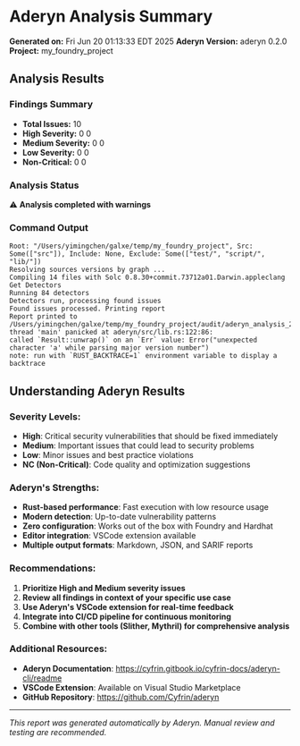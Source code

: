 # Aderyn Analysis Summary

**Generated on:** Fri Jun 20 01:13:33 EDT 2025
**Aderyn Version:** aderyn 0.2.0
**Project:** my_foundry_project

## Analysis Results

### Findings Summary
- **Total Issues:** 10
- **High Severity:** 0
0
- **Medium Severity:** 0
0  
- **Low Severity:** 0
0
- **Non-Critical:** 0
0

### Analysis Status
⚠️ **Analysis completed with warnings**

### Command Output
```
Root: "/Users/yimingchen/galxe/temp/my_foundry_project", Src: Some(["src"]), Include: None, Exclude: Some(["test/", "script/", "lib/"])
Resolving sources versions by graph ...
Compiling 14 files with Solc 0.8.30+commit.73712a01.Darwin.appleclang
Get Detectors
Running 84 detectors
Detectors run, processing found issues
Found issues processed. Printing report
Report printed to /Users/yimingchen/galxe/temp/my_foundry_project/audit/aderyn_analysis_20250620_011330.md
thread 'main' panicked at aderyn/src/lib.rs:122:86:
called `Result::unwrap()` on an `Err` value: Error("unexpected character 'a' while parsing major version number")
note: run with `RUST_BACKTRACE=1` environment variable to display a backtrace
```

## Understanding Aderyn Results

### Severity Levels:
- **High**: Critical security vulnerabilities that should be fixed immediately
- **Medium**: Important issues that could lead to security problems
- **Low**: Minor issues and best practice violations
- **NC (Non-Critical)**: Code quality and optimization suggestions

### Aderyn's Strengths:
- **Rust-based performance**: Fast execution with low resource usage
- **Modern detection**: Up-to-date vulnerability patterns
- **Zero configuration**: Works out of the box with Foundry and Hardhat
- **Editor integration**: VSCode extension available
- **Multiple output formats**: Markdown, JSON, and SARIF reports

### Recommendations:
1. **Prioritize High and Medium severity issues**
2. **Review all findings in context of your specific use case**
3. **Use Aderyn's VSCode extension for real-time feedback**
4. **Integrate into CI/CD pipeline for continuous monitoring**
5. **Combine with other tools (Slither, Mythril) for comprehensive analysis**

### Additional Resources:
- **Aderyn Documentation**: https://cyfrin.gitbook.io/cyfrin-docs/aderyn-cli/readme
- **VSCode Extension**: Available on Visual Studio Marketplace
- **GitHub Repository**: https://github.com/Cyfrin/aderyn

---

*This report was generated automatically by Aderyn. Manual review and testing are recommended.*
